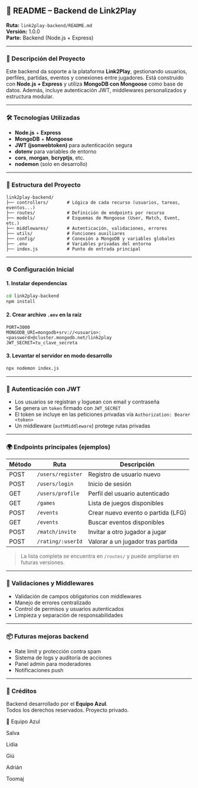 ## 📗 README – Backend de Link2Play

**Ruta:** `link2play-backend/README.md`  
**Versión:** 1.0.0  
**Parte:** Backend (Node.js + Express)

---

### 🔧 Descripción del Proyecto

Este backend da soporte a la plataforma **Link2Play**, gestionando usuarios, perfiles, partidas, eventos y conexiones entre jugadores. Está construido con **Node.js + Express** y utiliza **MongoDB con Mongoose** como base de datos. Además, incluye autenticación JWT, middlewares personalizados y estructura modular.

---

### 🛠️ Tecnologías Utilizadas

- **Node.js** + **Express**
- **MongoDB** + **Mongoose**
- **JWT (jsonwebtoken)** para autenticación segura
- **dotenv** para variables de entorno
- **cors**, **morgan**, **bcryptjs**, etc.
- **nodemon** (solo en desarrollo)

---

### 📁 Estructura del Proyecto

```
link2play-backend/
├── controllers/       # Lógica de cada recurso (usuarios, tareas, eventos...)
├── routes/            # Definición de endpoints por recurso
├── models/            # Esquemas de Mongoose (User, Match, Event, etc.)
├── middlewares/       # Autenticación, validaciones, errores
├── utils/             # Funciones auxiliares
├── config/            # Conexión a MongoDB y variables globales
├── .env               # Variables privadas del entorno
├── index.js           # Punto de entrada principal
```

---

### ⚙️ Configuración Inicial

#### 1. Instalar dependencias

```bash
cd link2play-backend
npm install
```

#### 2. Crear archivo `.env` en la raíz

```env
PORT=3000
MONGODB_URI=mongodb+srv://<usuario>:<password>@cluster.mongodb.net/link2play
JWT_SECRET=tu_clave_secreta
```

#### 3. Levantar el servidor en modo desarrollo

```bash
npx nodemon index.js
```

---

### 🔐 Autenticación con JWT

- Los usuarios se registran y loguean con email y contraseña
- Se genera un `token` firmado con `JWT_SECRET`
- El token se incluye en las peticiones privadas vía `Authorization: Bearer <token>`
- Un middleware (`authMiddleware`) protege rutas privadas

---

### 🌍 Endpoints principales (ejemplos)

| Método | Ruta              | Descripción                        |
| ------ | ----------------- | ---------------------------------- |
| POST   | `/users/register` | Registro de usuario nuevo          |
| POST   | `/users/login`    | Inicio de sesión                   |
| GET    | `/users/profile`  | Perfil del usuario autenticado     |
| GET    | `/games`          | Lista de juegos disponibles        |
| POST   | `/events`         | Crear nuevo evento o partida (LFG) |
| GET    | `/events`         | Buscar eventos disponibles         |
| POST   | `/match/invite`   | Invitar a otro jugador a jugar     |
| POST   | `/rating/:userId` | Valorar a un jugador tras partida  |

> La lista completa se encuentra en `/routes/` y puede ampliarse en futuras versiones.

---

### 🧪 Validaciones y Middlewares

- Validación de campos obligatorios con middlewares
- Manejo de errores centralizado
- Control de permisos y usuarios autenticados
- Limpieza y separación de responsabilidades

---

### 📦 Futuras mejoras backend

- Rate limit y protección contra spam
- Sistema de logs y auditoría de acciones
- Panel admin para moderadores
- Notificaciones push

---

### 👥 Créditos

Backend desarrollado por el **Equipo Azul**.  
Todos los derechos reservados. Proyecto privado.

👥 Equipo Azul

Salva

Lidia

Giú

Adrián

Toomaj
